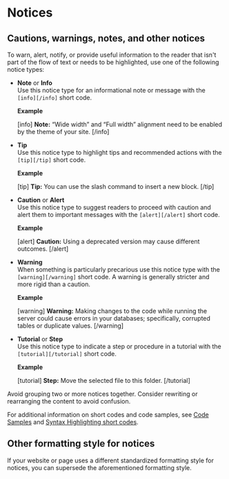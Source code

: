 # Notices

## Cautions, warnings, notes, and other notices

To warn, alert, notify, or provide useful information to the reader that isn't part of the flow of text or needs to be highlighted, use one of the following notice types:

- **Note** or **Info**   
  Use this notice type for an informational note or message with the `[info][/info]` short code.

  **Example**  

  [info] **Note:** “Wide width” and “Full width” alignment need to be enabled by the theme of your site. [/info]  

- **Tip**  
  Use this notice type to highlight tips and recommended actions with the `[tip][/tip]` short code.

  **Example**  

  [tip] **Tip:** You can use the slash command to insert a new block. [/tip]  

- **Caution** or **Alert**  
  Use this notice type to suggest readers to proceed with caution and alert them to important messages with the `[alert][/alert]` short code.

  **Example**  

  [alert] **Caution:** Using a deprecated version may cause different outcomes. [/alert]  

- **Warning**  
  When something is particularly precarious use this notice type with the `[warning][/warning]` short code. A warning is generally stricter and more rigid than a caution.

  **Example**  

  [warning] **Warning:** Making changes to the code while running the server could cause errors in your databases; specifically, corrupted tables or duplicate values. [/warning]  

- **Tutorial** or **Step**  
  Use this notice type to indicate a step or procedure in a tutorial with the `[tutorial][/tutorial]` short code.

  **Example**  

  [tutorial] **Step:** Move the selected file to this folder. [/tutorial]  

Avoid grouping two or more notices together. Consider rewriting or rearranging the content to avoid confusion.  

For additional information on short codes and code samples, see [Code Samples]() and [Syntax Highlighting short codes](https://plugins.trac.wordpress.org/browser/syntaxhighlighter/trunk/syntaxhighlighter.php#L173).

## Other formatting style for notices

If your website or page uses a different standardized formatting style for notices, you can supersede the aforementioned formatting style.
